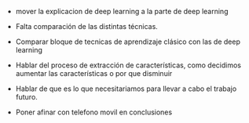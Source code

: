 - mover la explicacion de deep learning a la parte de deep learning
- Falta comparación de las distintas técnicas.
- Comparar bloque de tecnicas de aprendizaje clásico con las de deep learning
- Hablar del proceso de extracción de características, como decidimos
aumentar las características o por que disminuir

- Hablar de que es lo que necesitariamos para llevar a cabo el trabajo
futuro.
- Poner afinar con telefono movil en conclusiones
